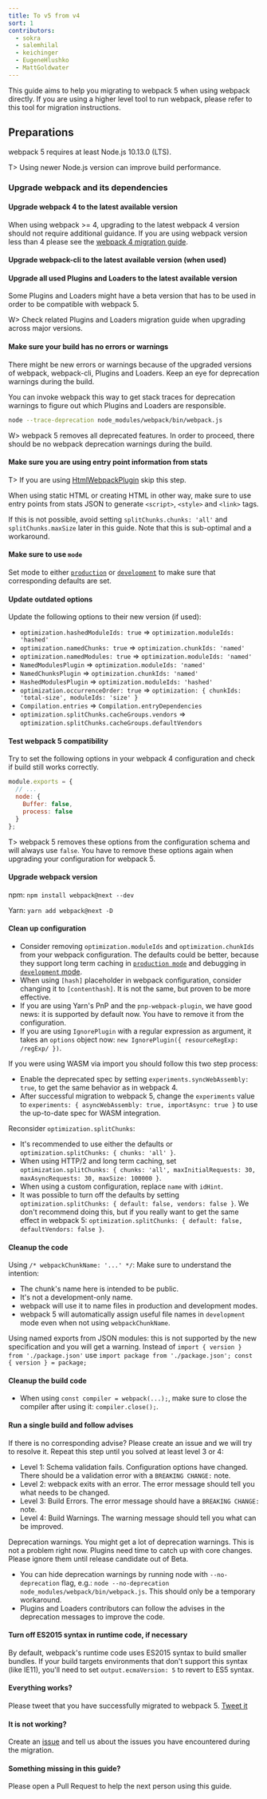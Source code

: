 ```yaml
---
title: To v5 from v4
sort: 1
contributors:
  - sokra
  - salemhilal
  - keichinger
  - EugeneHlushko
  - MattGoldwater
---
```


This guide aims to help you migrating to webpack 5 when using webpack directly. If you are using a higher level tool to run webpack, please refer to this tool for migration instructions.


## Preparations

webpack 5 requires at least Node.js 10.13.0 (LTS).

T> Using newer Node.js version can improve build performance.

### Upgrade webpack and its dependencies

#### Upgrade webpack 4 to the latest available version

When using webpack >= 4, upgrading to the latest webpack 4 version should not require additional guidance.
If you are using webpack version less than 4 please see the [webpack 4 migration guide](/migrate/4/).

#### Upgrade webpack-cli to the latest available version (when used)

#### Upgrade all used Plugins and Loaders to the latest available version

Some Plugins and Loaders might have a beta version that has to be used in order to be compatible with webpack 5.

W> Check related Plugins and Loaders migration guide when upgrading across major versions.

#### Make sure your build has no errors or warnings

There might be new errors or warnings because of the upgraded versions of webpack, webpack-cli, Plugins and Loaders. Keep an eye for deprecation warnings during the build.

You can invoke webpack this way to get stack traces for deprecation warnings to figure out which Plugins and Loaders are responsible.

```bash
node --trace-deprecation node_modules/webpack/bin/webpack.js
```

W> webpack 5 removes all deprecated features. In order to proceed, there should be no webpack deprecation warnings during the build.

#### Make sure you are using entry point information from stats

T> If you are using [HtmlWebpackPlugin](/plugins/html-webpack-plugin/) skip this step.

When using static HTML or creating HTML in other way, make sure to use entry points from stats JSON to generate `<script>`, `<style>` and `<link>` tags.

If this is not possible, avoid setting `splitChunks.chunks: 'all'` and `splitChunks.maxSize` later in this guide. Note that this is sub-optimal and a workaround.

#### Make sure to use `mode`

Set mode to either [`production`](/configuration/mode/#mode-production) or [`development`](/configuration/mode/#mode-development) to make sure that corresponding defaults are set.

#### Update outdated options

Update the following options to their new version (if used):

- `optimization.hashedModuleIds: true` => `optimization.moduleIds: 'hashed'`
- `optimization.namedChunks: true` => `optimization.chunkIds: 'named'`
- `optimization.namedModules: true` => `optimization.moduleIds: 'named'`
- `NamedModulesPlugin` => `optimization.moduleIds: 'named'`
- `NamedChunksPlugin` => `optimization.chunkIds: 'named'`
- `HashedModulesPlugin` => `optimization.moduleIds: 'hashed'`
- `optimization.occurrenceOrder: true` => `optimization: { chunkIds: 'total-size', moduleIds: 'size' }`
- `Compilation.entries` => `Compilation.entryDependencies`
- `optimization.splitChunks.cacheGroups.vendors` => `optimization.splitChunks.cacheGroups.defaultVendors`

#### Test webpack 5 compatibility

Try to set the following options in your webpack 4 configuration and check if build still works correctly.

```javascript
module.exports = {
  // ...
  node: {
    Buffer: false,
    process: false
  }
};
```

T> webpack 5 removes these options from the configuration schema and will always use `false`. You have to remove these options again when upgrading your configuration for webpack 5.

#### Upgrade webpack version

npm: `npm install webpack@next --dev`

Yarn: `yarn add webpack@next -D`

#### Clean up configuration

- Consider removing `optimization.moduleIds` and `optimization.chunkIds` from your webpack configuration. The defaults could be better, because they support long term caching in [`production mode`](/configuration/mode/#mode-production) and debugging in [`development` mode](/configuration/mode/#mode-development).
- When using `[hash]` placeholder in webpack configuration, consider changing it to `[contenthash]`. It is not the same, but proven to be more effective.
- If you are using Yarn's PnP and the `pnp-webpack-plugin`, we have good news: it is supported by default now. You have to remove it from the configuration.
- If you are using `IgnorePlugin` with a regular expression as argument, it takes an `options` object now: `new IgnorePlugin({ resourceRegExp: /regExp/ })`.

If you were using WASM via import you should follow this two step process:

- Enable the deprecated spec by setting `experiments.syncWebAssembly: true`, to get the same behavior as in webpack 4.
- After successful migration to webpack 5, change the `experiments` value to `experiments: { asyncWebAssembly: true, importAsync: true }` to use the up-to-date spec for WASM integration.

Reconsider `optimization.splitChunks`:

- It's recommended to use either the defaults or `optimization.splitChunks: { chunks: 'all' }`.
- When using HTTP/2 and long term caching, set `optimization.splitChunks: { chunks: 'all', maxInitialRequests: 30, maxAsyncRequests: 30, maxSize: 100000 }`.
- When using a custom configuration, replace `name` with `idHint`.
- It was possible to turn off the defaults by setting `optimization.splitChunks: { default: false, vendors: false }`. We don't recommend doing this, but if you really want to get the same effect in webpack 5: `optimization.splitChunks: { default: false, defaultVendors: false }`.

#### Cleanup the code

Using `/* webpackChunkName: '...' */`: Make sure to understand the intention:

- The chunk's name here is intended to be public.
- It's not a development-only name.
- webpack will use it to name files in production and development modes.
- webpack 5 will automatically assign useful file names in `development` mode even when not using `webpackChunkName`.

Using named exports from JSON modules: this is not supported by the new specification and you will get a warning. Instead of `import { version } from './package.json'` use `import package from './package.json'; const { version } = package;`

#### Cleanup the build code

- When using `const compiler = webpack(...);`, make sure to close the compiler after using it: `compiler.close();`.

#### Run a single build and follow advises

If there is no corresponding advise? Please create an issue and we will try to resolve it. Repeat this step until you solved at least level 3 or 4:

- Level 1: Schema validation fails. Configuration options have changed. There should be a validation error with a `BREAKING CHANGE:` note.
- Level 2: webpack exits with an error. The error message should tell you what needs to be changed.
- Level 3: Build Errors. The error message should have a `BREAKING CHANGE:` note.
- Level 4: Build Warnings. The warning message should tell you what can be improved.

Deprecation warnings. You might get a lot of deprecation warnings. This is not a problem right now. Plugins need time to catch up with core changes. Please ignore them until release candidate out of Beta.

- You can hide deprecation warnings by running node with `--no-deprecation` flag, e.g.: `node --no-deprecation node_modules/webpack/bin/webpack.js`. This should only be a temporary workaround.
- Plugins and Loaders contributors can follow the advises in the deprecation messages to improve the code.

#### Turn off ES2015 syntax in runtime code, if necessary

By default, webpack's runtime code uses ES2015 syntax to build smaller bundles. If your build targets environments that don't support this syntax (like IE11), you'll need to set `output.ecmaVersion: 5` to revert to ES5 syntax.

#### Everything works?

Please tweet that you have successfully migrated to webpack 5. [Tweet it](https://twitter.com/intent/tweet?source=https://webpack.js.org/migrate/5/&text=I%20just%20migrated%20to%20webpack%205%20using%20its%20migration%20guide!%20&via=webpack&hashtags=webpack,webpack5)

#### It is not working?

Create an [issue](https://github.com/webpack/webpack/issues/new?template=Bug_report.md) and tell us about the issues you have encountered during the migration.

#### Something missing in this guide?

Please open a Pull Request to help the next person using this guide.

